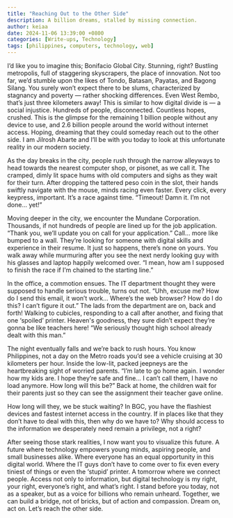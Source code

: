 ```yaml
---
title: "Reaching Out to the Other Side"
description: A billion dreams, stalled by missing connection.
author: keiaa
date: 2024-11-06 13:39:00 +0800
categories: [Write-ups, Technology]
tags: [philippines, computers, technology, web]
---
```


I’d like you to imagine this; Bonifacio Global City. Stunning, right? Bustling metropolis, full of staggering skyscrapers, the place of innovation. Not too far, we’d stumble upon the likes of Tondo, Batasan, Payatas, and Bagong Silang. You surely won’t expect there to be slums, characterized by stagnancy and poverty — rather shocking differences. Even West Rembo, that’s just three kilometers away! This is similar to how digital divide is — a social injustice. Hundreds of people, disconnected. Countless hopes, crushed. 
This is the glimpse for the remaining 1 billion people without any device to use, and 2.6 billion people around the world without internet access. Hoping, dreaming that they could someday reach out to the other side. I am Jilrosh Abarte and I’ll be with you today to look at this unfortunate reality in our modern society.

As the day breaks in the city, people rush through the narrow alleyways to head towards the nearest computer shop, or pisonet, as we call it. The cramped, dimly lit space hums with old computers and sighs as they wait for their turn. After dropping the tattered peso coin in the slot, their hands swiftly navigate with the mouse, minds racing even faster. Every click, every keypress, important. It’s a race against time. “Timeout! Damn it. I’m not done… yet!”

Moving deeper in the city, we encounter the Mundane Corporation. Thousands, if not hundreds of people are lined up for the job application. “Thank you, we’ll update you on call for your application.”  Call… more like bumped to a wall. They’re looking for someone with digital skills and experience in their resume. It just so happens, there’s none on yours. You walk away while murmuring after you see the next nerdy looking guy with his glasses and laptop happily welcomed over. “I mean, how am I supposed to finish the race if I’m chained to the starting line.”

In the office, a commotion ensues. The IT department thought they were supposed to handle serious trouble, turns out not. “Uhh, excuse me? How do I send this email, it won’t work… Where’s the web browser? How do I do this? I can’t figure it out.” The lads from the department are on, back and forth! Walking to cubicles, responding to a call after another, and fixing that one ‘spoiled’ printer. Heaven's goodness, they sure didn’t expect they’re gonna be like teachers here! “We seriously thought high school already dealt with this man.”

The night eventually falls and we’re back to rush hours. You know Philippines, not a day on the Metro roads you’d see a vehicle cruising at 30 kilometers per hour. Inside the low-lit, packed jeepneys are the heartbreaking sight of worried parents. “I’m late to go home again. I wonder how my kids are. I hope they’re safe and fine… I can’t call them, I have no load anymore. How long will this be?” Back at home, the children wait for their parents just so they can see the assignment their teacher gave online. 

How long will they, we be stuck waiting? In BGC, you have the flashiest devices and fastest internet access in the country. If in places like that they don’t have to deal with this, then why do we have to? Why should access to the information we desperately need remain a privilege, not a right? 

After seeing those stark realities, I now want you to visualize this future. A future where technology empowers young minds, aspiring people, and small businesses alike. Where everyone has an equal opportunity in this digital world. Where the IT guys don’t have to come over to fix even every tiniest of things or even the ‘stupid’ printer. A tomorrow where we connect people. Access not only to information, but digital technology is my right, your right, everyone’s right, and what’s right. I stand before you today, not as a speaker, but as a voice for billions who remain unheard. Together, we can build a bridge, not of bricks, but of action and compassion. Dream on, act on. Let’s reach the other side.
